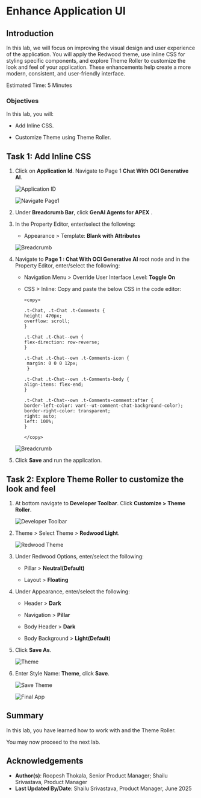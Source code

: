 # Enhance Application UI

## Introduction

In this lab, we will focus on improving the visual design and user experience of the application. You will apply the Redwood theme, use inline CSS for styling specific components, and explore Theme Roller to customize the look and feel of your application. These enhancements help create a more modern, consistent, and user-friendly interface.

Estimated Time: 5 Minutes

### Objectives

In this lab, you will:

- Add Inline CSS.

- Customize Theme using Theme Roller.

## Task 1: Add Inline CSS

1. Click on **Application Id**. Navigate to Page 1 **Chat With OCI Generative AI**.

    ![Application ID](./images/navigateto-appid.png " ")

    ![Navigate Page1](./images/navigateto-pg1.png " ")

2. Under **Breadcrumb Bar**, click **GenAI Agents for APEX** .

3. In the Property Editor, enter/select the following:

    - Appearance > Template: **Blank with Attributes**

    ![Breadcrumb](./images/breadcrumb-genai.png " ")

4. Navigate to **Page 1 : Chat With OCI Generative AI** root node and in the Property Editor, enter/select the following:

    - Navigation Menu > Override User Interface Level: **Toggle On**

    - CSS > Inline: Copy and paste the below CSS in the code editor:

        ```
        <copy>

        .t-Chat, .t-Chat .t-Comments {
        height: 470px;
        overflow: scroll;
        }

        .t-Chat .t-Chat--own {
        flex-direction: row-reverse;
        }

        .t-Chat .t-Chat--own .t-Comments-icon {
         margin: 0 0 0 12px;
         }

        .t-Chat .t-Chat--own .t-Comments-body {
        align-items: flex-end;
        }

        .t-Chat .t-Chat--own .t-Comments-comment:after {
        border-left-color: var(--ut-comment-chat-background-color);
        border-right-color: transparent;
        right: auto;
        left: 100%;
        }

        </copy>
        ```

    ![Breadcrumb](./images/page1.png " ")

5. Click **Save** and run the application.

## Task 2: Explore Theme Roller to customize the look and feel

1. At bottom navigate to **Developer Toolbar**. Click **Customize > Theme Roller**.

   ![Developer Toolbar](./images/developer-toolbar.png " ")

2. Theme > Select Theme > **Redwood Light**.

   ![Redwood Theme](./images/redwood-light.png " ")

3. Under Redwood Options, enter/select the following:

    - Pillar > **Neutral(Default)**

    - Layout > **Floating**

4. Under Appearance, enter/select the following:

    - Header > **Dark**

    - Navigation > **Pillar**

    - Body Header > **Dark**

    - Body Background > **Light(Default)**

5. Click **Save As**.

    ![Theme](./images/theme-roller.png " ")

6. Enter Style Name: **Theme**, click **Save**.

   ![Save Theme](./images/save-theme.png " ")

   ![Final App](./images/final-app.png " ")

## Summary

In this lab, you have learned how to work with and the Theme Roller.

You may now proceed to the next lab.

## Acknowledgements

- **Author(s)**: Roopesh Thokala, Senior Product Manager; Shailu Srivastava, Product Manager
- **Last Updated By/Date**: Shailu Srivastava, Product Manager, June 2025
